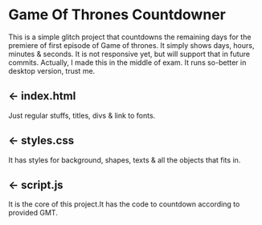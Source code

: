 # Game Of Thrones Countdowner

This is a simple glitch project that countdowns the remaining days for the premiere of first episode of Game of thrones. It simply shows days, hours, minutes & seconds. It is not responsive yet, but will support that in future commits. Actually, I made this in the middle of exam. It runs so-better in desktop version, trust me. 

## ← index.html

Just regular stuffs, titles, divs & link to fonts.

## ← styles.css

It has styles for background, shapes, texts & all the objects that fits in.

## ← script.js

It is the core of this project.It has the code to countdown according to provided GMT.

